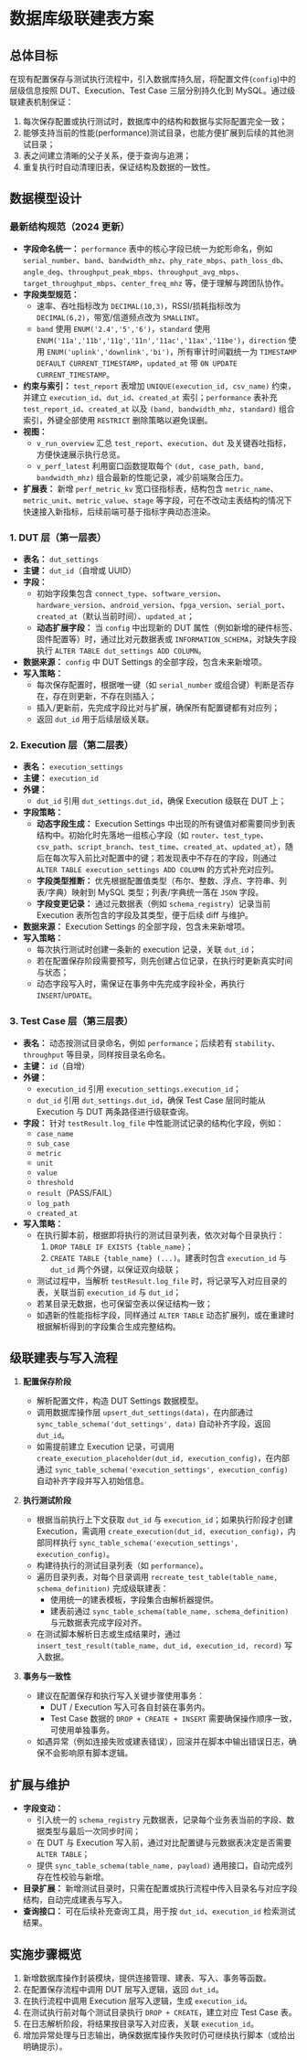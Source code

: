 # 数据库级联建表方案

## 总体目标
在现有配置保存与测试执行流程中，引入数据库持久层，将配置文件(`config`)中的层级信息按照 DUT、Execution、Test Case 三层分别持久化到 MySQL。通过级联建表机制保证：

1. 每次保存配置或执行测试时，数据库中的结构和数据与实际配置完全一致；
2. 能够支持当前的性能(performance)测试目录，也能方便扩展到后续的其他测试目录；
3. 表之间建立清晰的父子关系，便于查询与追溯；
4. 重复执行时自动清理旧表，保证结构及数据的一致性。

## 数据模型设计

### 最新结构规范（2024 更新）
- **字段命名统一：** `performance` 表中的核心字段已统一为蛇形命名，例如 `serial_number`、`band`、`bandwidth_mhz`、`phy_rate_mbps`、`path_loss_db`、`angle_deg`、`throughput_peak_mbps`、`throughput_avg_mbps`、`target_throughput_mbps`、`center_freq_mhz` 等，便于理解与跨团队协作。
- **字段类型规范：**
  - 速率、吞吐指标改为 `DECIMAL(10,3)`，RSSI/损耗指标改为 `DECIMAL(6,2)`，带宽/信道频点改为 `SMALLINT`。
  - `band` 使用 `ENUM('2.4','5','6')`，`standard` 使用 `ENUM('11a','11b','11g','11n','11ac','11ax','11be')`，`direction` 使用 `ENUM('uplink','downlink','bi')`，所有审计时间戳统一为 `TIMESTAMP DEFAULT CURRENT_TIMESTAMP`，`updated_at` 带 `ON UPDATE CURRENT_TIMESTAMP`。
- **约束与索引：** `test_report` 表增加 `UNIQUE(execution_id, csv_name)` 约束，并建立 `execution_id`、`dut_id`、`created_at` 索引；`performance` 表补充 `test_report_id`、`created_at` 以及 `(band, bandwidth_mhz, standard)` 组合索引，外键全部使用 `RESTRICT` 删除策略以避免误删。
- **视图：**
  - `v_run_overview` 汇总 `test_report`、`execution`、`dut` 及关键吞吐指标，方便快速展示执行总览。
  - `v_perf_latest` 利用窗口函数提取每个 `(dut, case_path, band, bandwidth_mhz)` 组合最新的性能记录，减少前端聚合压力。
- **扩展表：** 新增 `perf_metric_kv` 宽口径指标表，结构包含 `metric_name`、`metric_unit`、`metric_value`、`stage` 等字段，可在不改动主表结构的情况下快速接入新指标，后续前端可基于指标字典动态渲染。

### 1. DUT 层（第一层表）
- **表名：** `dut_settings`
- **主键：** `dut_id`（自增或 UUID）
- **字段：**
  - 初始字段集包含 `connect_type`、`software_version`、`hardware_version`、`android_version`、`fpga_version`、`serial_port`、`created_at`（默认当前时间）、`updated_at`；
  - **动态扩展字段：** 当 `config` 中出现新的 DUT 属性（例如新增的硬件标签、固件配置等）时，通过比对元数据表或 `INFORMATION_SCHEMA`，对缺失字段执行 `ALTER TABLE dut_settings ADD COLUMN`。
- **数据来源：** `config` 中 DUT Settings 的全部字段，包含未来新增项。
- **写入策略：**
  - 每次保存配置时，根据唯一键（如 `serial_number` 或组合键）判断是否存在，存在则更新，不存在则插入；
  - 插入/更新前，先完成字段比对与扩展，确保所有配置键都有对应列；
  - 返回 `dut_id` 用于后续层级关联。

### 2. Execution 层（第二层表）
- **表名：** `execution_settings`
- **主键：** `execution_id`
- **外键：**
  - `dut_id` 引用 `dut_settings.dut_id`，确保 Execution 级联在 DUT 上；
- **字段策略：**
  - **动态字段生成：** Execution Settings 中出现的所有键值对都需要同步到表结构中。初始化时先落地一组核心字段（如 `router`、`test_type`、`csv_path`、`script_branch`、`test_time`、`created_at`、`updated_at`），随后在每次写入前比对配置中的键；若发现表中不存在的字段，则通过 `ALTER TABLE execution_settings ADD COLUMN` 的方式补充对应列。
  - **字段类型推断：** 优先根据配置值类型（布尔、整数、浮点、字符串、列表/字典）映射到 MySQL 类型；列表/字典统一落在 `JSON` 字段。
  - **字段变更记录：** 通过元数据表（例如 `schema_registry`）记录当前 Execution 表所包含的字段及其类型，便于后续 diff 与维护。
- **数据来源：** Execution Settings 的全部字段，包含未来新增项。
- **写入策略：**
  - 每次执行测试时创建一条新的 execution 记录，关联 `dut_id`；
  - 若在配置保存阶段需要预写，则先创建占位记录，在执行时更新真实时间与状态；
  - 动态字段写入时，需保证在事务中先完成字段补全，再执行 `INSERT`/`UPDATE`。

### 3. Test Case 层（第三层表）
- **表名：** 动态按测试目录命名，例如 `performance`；后续若有 `stability`、`throughput` 等目录，同样按目录名命名。
- **主键：** `id`（自增）
- **外键：**
  - `execution_id` 引用 `execution_settings.execution_id`；
  - `dut_id` 引用 `dut_settings.dut_id`，确保 Test Case 层同时能从 Execution 与 DUT 两条路径进行级联查询。
- **字段：** 针对 `testResult.log_file` 中性能测试记录的结构化字段，例如：
  - `case_name`
  - `sub_case`
  - `metric`
  - `unit`
  - `value`
  - `threshold`
  - `result`（PASS/FAIL）
  - `log_path`
  - `created_at`
- **写入策略：**
  - 在执行脚本前，根据即将执行的测试目录列表，依次对每个目录执行：
    1. `DROP TABLE IF EXISTS {table_name}`；
    2. `CREATE TABLE {table_name} (...)`。建表时包含 `execution_id` 与 `dut_id` 两个外键，以保证双向级联；
  - 测试过程中，当解析 `testResult.log_file` 时，将记录写入对应目录的表，关联当前 `execution_id` 与 `dut_id`；
  - 若某目录无数据，也可保留空表以保证结构一致；
  - 如遇新的性能指标字段，同样通过 `ALTER TABLE` 动态扩展列，或在重建时根据解析得到的字段集合生成完整结构。

## 级联建表与写入流程

1. **配置保存阶段**
   - 解析配置文件，构造 DUT Settings 数据模型。
   - 调用数据库操作层 `upsert_dut_settings(data)`，在内部通过 `sync_table_schema('dut_settings', data)` 自动补齐字段，返回 `dut_id`。
   - 如需提前建立 Execution 记录，可调用 `create_execution_placeholder(dut_id, execution_config)`，在内部通过 `sync_table_schema('execution_settings', execution_config)` 自动补齐字段并写入初始信息。

2. **执行测试阶段**
   - 根据当前执行上下文获取 `dut_id` 与 `execution_id`；如果执行阶段才创建 Execution，需调用 `create_execution(dut_id, execution_config)`，内部同样执行 `sync_table_schema('execution_settings', execution_config)`。
   - 构建待执行的测试目录列表（如 `performance`）。
   - 遍历目录列表，对每个目录调用 `recreate_test_table(table_name, schema_definition)` 完成级联建表：
     - 使用统一的建表模板，字段集合由解析器提供。
     - 建表前通过 `sync_table_schema(table_name, schema_definition)` 与元数据表完成字段对齐。
   - 在测试脚本解析日志或生成结果时，通过 `insert_test_result(table_name, dut_id, execution_id, record)` 写入数据。

3. **事务与一致性**
   - 建议在配置保存和执行写入关键步骤使用事务：
     - DUT / Execution 写入可各自封装在事务内。
     - Test Case 数据的 `DROP + CREATE + INSERT` 需要确保操作顺序一致，可使用单独事务。
   - 如遇异常（例如连接失败或建表错误），回滚并在脚本中输出错误日志，确保不会影响原有脚本逻辑。

## 扩展与维护

- **字段变动：**
  - 引入统一的 `schema_registry` 元数据表，记录每个业务表当前的字段、数据类型与最后一次同步时间；
  - 在 DUT 与 Execution 写入前，通过对比配置键与元数据表决定是否需要 `ALTER TABLE`；
  - 提供 `sync_table_schema(table_name, payload)` 通用接口，自动完成列存在性校验与新增。
- **目录扩展：** 新增测试目录时，只需在配置或执行流程中传入目录名与对应字段结构，自动完成建表与写入。
- **查询接口：** 可在后续补充查询工具，用于按 `dut_id`、`execution_id` 检索测试结果。

## 实施步骤概览

1. 新增数据库操作封装模块，提供连接管理、建表、写入、事务等函数。
2. 在配置保存流程中调用 DUT 层写入逻辑，返回 `dut_id`。
3. 在执行流程中调用 Execution 层写入逻辑，生成 `execution_id`。
4. 在测试执行前对每个测试目录执行 `DROP + CREATE`，建立对应 Test Case 表。
5. 在日志解析阶段，将结果按目录写入对应表，关联 `execution_id`。
6. 增加异常处理与日志输出，确保数据库操作失败时仍可继续执行脚本（或给出明确提示）。

